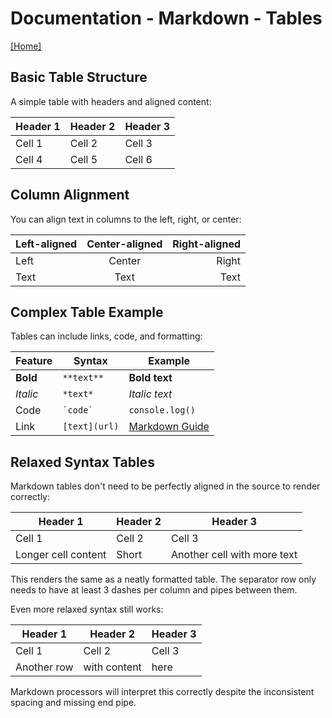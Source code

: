 # Documentation - Markdown - Tables
[[Home]](/README.md)


## Basic Table Structure
A simple table with headers and aligned content:

| Header 1 | Header 2 | Header 3 |
|----------|----------|----------|
| Cell 1   | Cell 2   | Cell 3   |
| Cell 4   | Cell 5   | Cell 6   |


## Column Alignment
You can align text in columns to the left, right, or center:

| Left-aligned | Center-aligned | Right-aligned |
|:-------------|:--------------:|--------------:|
| Left         | Center         | Right         |
| Text         | Text           | Text          |


## Complex Table Example
Tables can include links, code, and formatting:

| Feature  | Syntax        | Example                               |
|----------|---------------|---------------------------------------|
| **Bold** | `**text**`    | **Bold text**                         |
| *Italic* | `*text*`      | *Italic text*                         |
| Code     | `` `code` ``  | `console.log()`                       |
| Link     | `[text](url)` | [Markdown Guide](https://example.com) |


## Relaxed Syntax Tables
Markdown tables don't need to be perfectly aligned in the source to render correctly:

| Header 1|Header 2|Header 3|
|---|---|----|
|Cell 1|Cell 2|Cell 3|
|Longer cell content|Short|Another cell with more text|

This renders the same as a neatly formatted table. The separator row only needs to have at least 3 dashes per column and pipes between them.

Even more relaxed syntax still works:

|Header 1 | Header 2|Header 3
|--- | -------------- | ---
Cell 1|Cell 2|Cell 3
Another row|with content|here

Markdown processors will interpret this correctly despite the inconsistent spacing and missing end pipe.
